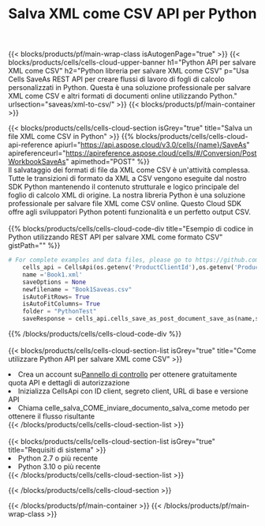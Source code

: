 ﻿---
title:  Salva XML come CSV API per Python
description:  API cloud e SDK per Microsoft Excel e OpenOffice Calc. Converti foglio di calcolo in un altro file di formato.
url: /it/python/saveas/xml-to-csv/
---
{{< blocks/products/pf/main-wrap-class isAutogenPage="true" >}}
{{< blocks/products/cells/cells-cloud-upper-banner h1="Python API per salvare XML come CSV" h2="Python libreria per salvare XML come CSV" p="Usa Cells SaveAs REST API per creare flussi di lavoro di fogli di calcolo personalizzati in Python. Questa è una soluzione professionale per salvare XML come CSV e altri formati di documenti online utilizzando Python." urlsection="saveas/xml-to-csv/" >}}
{{< blocks/products/pf/main-container >}}

{{< blocks/products/cells/cells-cloud-section isGrey="true" title="Salva un file XML come CSV in Python" >}}
{{% blocks/products/cells/cells-cloud-api-reference apiurl="https://api.aspose.cloud/v3.0/cells/{name}/SaveAs" apireferenceurl="https://apireference.aspose.cloud/cells/#/Conversion/PostWorkbookSaveAs" apimethod="POST" %}}
<br/>
Il salvataggio dei formati di file da XML come CSV è un'attività complessa. Tutte le transizioni di formato da XML a CSV vengono eseguite dal nostro SDK Python mantenendo il contenuto strutturale e logico principale del foglio di calcolo XML di origine. La nostra libreria Python è una soluzione professionale per salvare file XML come CSV online. Questo Cloud SDK offre agli sviluppatori Python potenti funzionalità e un perfetto output CSV.
<br/>
<br/>
{{% blocks/products/cells/cells-cloud-code-div title="Esempio di codice in Python utilizzando REST API per salvare XML come formato CSV" gistPath="" %}}
  
```python
# For complete examples and data files, please go to https://github.com/aspose-cells-cloud/aspose-cells-cloud-python/
    cells_api = CellsApi(os.getenv('ProductClientId'),os.getenv('ProductClientSecret'))
    name ='Book1.xml'    
    saveOptions = None
    newfilename = "Book1Saveas.csv"
    isAutoFitRows= True
    isAutoFitColumns= True
    folder = "PythonTest"
    saveResponse = cells_api.cells_save_as_post_document_save_as(name,save_options=saveOptions, newfilename=(folder +'/' + newfilename),folder=folder)
```
  
{{% /blocks/products/cells/cells-cloud-code-div %}}
<br/>
<br/>
{{< blocks/products/cells/cells-cloud-section-list isGrey="true" title="Come utilizzare Python API per salvare XML come CSV" >}}
<li> Crea un account su<a href="https://dashboard.aspose.cloud/">Pannello di controllo</a> per ottenere gratuitamente quota API e dettagli di autorizzazione</li>
<li>Inizializza CellsApi con ID client, segreto client, URL di base e versione API</li>
<li>Chiama celle_salva_COME_inviare_documento_salva_come metodo per ottenere il flusso risultante</li>
{{< /blocks/products/cells/cells-cloud-section-list >}}
<br/>
<br/>
{{< blocks/products/cells/cells-cloud-section-list isGrey="true" title="Requisiti di sistema" >}}
<li>Python 2.7 o più recente</li>
<li>Python 3.10 o più recente</li>
{{< /blocks/products/cells/cells-cloud-section-list >}}

{{< /blocks/products/cells/cells-cloud-section >}}

{{< /blocks/products/pf/main-container >}}
{{< /blocks/products/pf/main-wrap-class >}}

